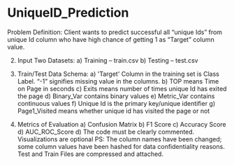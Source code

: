 # UniqueID_Prediction

Problem Definition: Client wants to predict successful all “unique Ids” from unique Id
column who have high chance of getting 1 as “Target” column value.

2. Input Two Datasets:
a) Training – train.csv
b) Testing – test.csv

3. Train/Test Data Schema:
a) &#39;Target&#39; Column in the training set is Class Label. “-1” signifies missing value in the columns.
b) TOP means Time on Page in seconds
c) Exits means number of times unique Id has exited the page
d) Binary_Var contains binary values
e) Metric_Var contains continuous values
f) Unique Id is the primary key/unique identifier
g) Page1_Visited means whether unique id has visited the page or not

4. Metrics of Evaluation
a) Confusion Matrix
b) F1 Score
c) Accuracy Score
d) AUC_ROC_Score
d) The code must be clearly commented. Visualizations are optional
PS: The column names have been changed; some column values have been hashed for data confidentiality reasons. Test and Train Files are compressed and attached.
